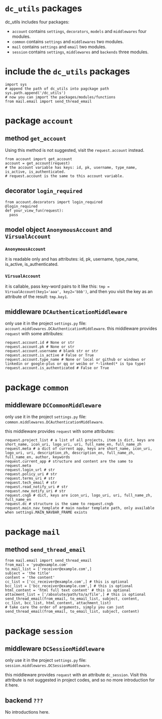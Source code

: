 # `dc_utils` packages
dc_utils includes four packages:
- `account` contains `settings`, `decorators`, `models` and `middlewares` four modules.
- `common` contains `settings` and `middlewares` two modules.
- `mail` contains `settings` and `email` two modules.
- `session` contains `settings`, `middlewares` and `backends` three modules.

# include the `dc_utils` packages
```
import sys
# append the path of dc_utils into pagckage path
sys.path.append('/dc_utils')
# now you can import the packages/modules/functions
from mail.email import send_thread_email
```

# package `account`
## method `get_account`
Using this method is not suggested, visit the `request.account` instead.
```
from account import get_account
account = get_account(request)
# the account variable has keys: id, pk, username, type_name, is_active, is_authenticated.
# request.account is the same to this account variable.
```

## decorator `login_required`
```
from account.decorators import login_required
@login_required
def your_view_fun(request):
  pass
```
## model object `AnonymousAccount` and `VirsualAccount`
### `AnonymousAccount`
it is readable only and has attributes: id, pk, username, type_name, is_active, is_authenticated.

### `VirsualAccount`
it is callable, pass key-word pairs to it like this: `tmp = VirsualAccount(key1='aaa', key2='bbb')`, and then you visit the key as an attribute of the result: `tmp.key1`.

## middleware `DCAuthenticationMiddleware`
only use it in the project `settings.py` file: `account.middlewares.DCAuthenticationMiddleware`.
this middleware provides `request` with some attributes:
```
request.account.id # None or str
request.account.pk # None or str
request.account.username # blank str or str
request.account.is_active # False or True
request.account.type_name # None or local or github or windows or linkedin or google-plus or qq or weibo or *-linked(* is tpa type)
request.account.is_authenticated # False or True
```

# package `common`
## middleware `DCCommonMiddleware`
only use it in the project `settings.py` file: `common.middlewares.DCAuthenticationMiddleware`.

this middleware provides `request` with some attributes:
```
request.project_list # a list of all projects, item is dict, keys are short_name, icon_uri, logo_uri, uri, full_name_en, full_name_zh
request.meta # a dict of current app, keys are short_name, icon_uri, logo_uri, uri, description_zh, description_en, full_name_zh, full_name_en, author, keywords
request.current_app # structure and content are the same to request.meta
request.login_url # str
request.policy_uri # str
request.terms_uri # str
request.tech_email # str
request.read_notify_uri # str
request.new_notify_uri # str
request.cngb # dict, keys are icon_uri, logo_uri, uri, full_name_zh, full_name_en
request.dc # structure is the same to request.cngb
request.main_nav_template # main navbar template path, only available when settings.MAIN_NAVBAR_FRAME exists
```

# package `mail`
## method `send_thread_email`
```
from mail.email import send_thread_email
from_mail = 'you@example.com'
to_mail_list = ['receiver@example.com',]
subject = 'the title'
content = 'the content'
cc_list = ['cc_receiver@example.com',] # this is optional
bcc_list = ['bcc_receiver@example.com',] # this is optional
html_content = 'html full text content' # this is optional
attacment_list = ['/absolute/path/to/a/file',] # this is optional
send_thread_email(from_email, to_email_list, subject, content, cc_list, bcc_list, html_content, attachment_list)
# take care the order of arguments, simply you can just send_thread_email(from_email, to_email_list, subject, content)
```

# package `session`
## middleware `DCSessionMiddleware`
only use it in the project `settings.py` file: `session.middlewares.DCSessionMiddleware`.

this middleware provides `request` with an attribute `dc_session`. Visit this attribute is not suggested in project codes, and so no more introduction for it here.
## backend `???`
No introductions here.

